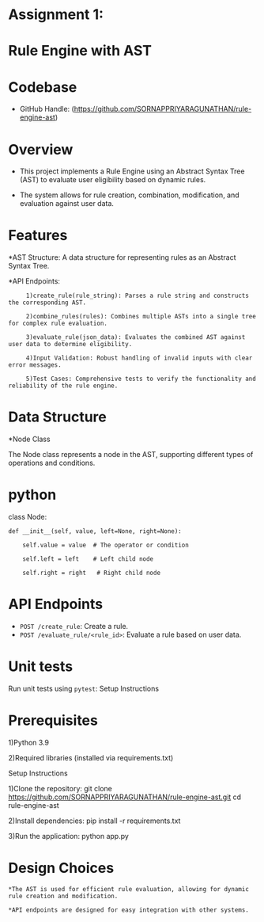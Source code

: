 # Assignment 1: 

# Rule Engine with AST

# Codebase

* GitHub Handle: (https://github.com/SORNAPPRIYARAGUNATHAN/rule-engine-ast)
  
# Overview

* This project implements a Rule Engine using an Abstract Syntax Tree (AST) to evaluate user eligibility based on dynamic rules.
  
* The system allows for rule creation, combination, modification, and evaluation against user data.

# Features

*AST Structure: A data structure for representing rules as an Abstract Syntax Tree.

*API Endpoints:

         1)create_rule(rule_string): Parses a rule string and constructs the corresponding AST.
         
         2)combine_rules(rules): Combines multiple ASTs into a single tree for complex rule evaluation.
         
         3)evaluate_rule(json_data): Evaluates the combined AST against user data to determine eligibility.
         
         4)Input Validation: Robust handling of invalid inputs with clear error messages.
         
         5)Test Cases: Comprehensive tests to verify the functionality and reliability of the rule engine.

# Data Structure

*Node Class

The Node class represents a node in the AST, supporting different types of operations and conditions.

# python

class Node:

    def __init__(self, value, left=None, right=None):
    
        self.value = value  # The operator or condition
        
        self.left = left    # Left child node
        
        self.right = right   # Right child node

# API Endpoints
- `POST /create_rule`: Create a rule.
- `POST /evaluate_rule/<rule_id>`: Evaluate a rule based on user data.

# Unit tests
Run unit tests using `pytest`:
Setup Instructions

# Prerequisites

1)Python 3.9

2)Required libraries (installed via requirements.txt)

Setup Instructions

1)Clone the repository:
          git clone https://github.com/SORNAPPRIYARAGUNATHAN/rule-engine-ast.git cd rule-engine-ast
          
2)Install dependencies:
          pip install -r requirements.txt

3)Run the application:
        python app.py
        
# Design Choices

    *The AST is used for efficient rule evaluation, allowing for dynamic rule creation and modification.
    
    *API endpoints are designed for easy integration with other systems.
